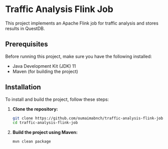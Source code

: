 # Traffic Analysis Flink Job

This project implements an Apache Flink job for traffic analysis and stores results in QuestDB.

## Prerequisites

Before running this project, make sure you have the following installed:

- Java Development Kit (JDK) 11 
- Maven (for building the project)

## Installation

To install and build the project, follow these steps:

1. **Clone the repository:**

   ```bash
   git clone https://github.com/oumaimabnch/traffic-analysis-flink-job.git
   cd traffic-analysis-flink-job

2. **Build the project using Maven:**
   
   ```bash
   mvn clean package

